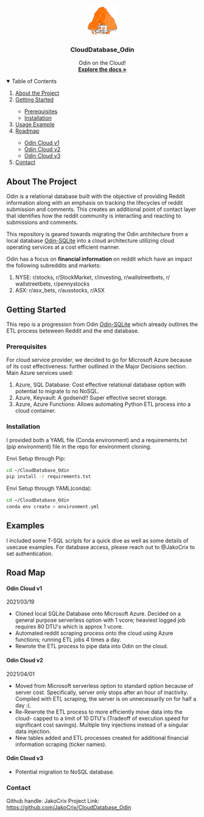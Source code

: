 

<!-- PROJECT LOGO -->
<br />
<p align="center">
  <a href="https://github.com/JakoCrix/CloudDatabase_Odin">
    <img src="admin/md_pic.png" alt="Logo" width="80" height="80">
  </a>
  <h3 align="center">CloudDatabase_Odin</h3>
  <p align="center">
    Odin on the Cloud!
    <br />
    <a href="https://github.com/JakoCrix/CloudDatabase_Odin"><strong>Explore the docs »</strong></a>
  </p>
</p>

<!-- TABLE OF CONTENTS -->
<details open="open">
  <summary>Table of Contents</summary>
  <ol>
    <li><a href="#about-the-project"> About the Project</a>
    <li><a href="#getting-started">Getting Started</a></li>
      <ul>
        <li><a href="#prerequisites">Prerequisites</a></li>
        <li><a href="#installation">Installation</a></li>
      </ul>
    <li><a href="#examples">Usage Example</a></li>
    <li><a href="#road-map">Roadmap</a></li>
      <ul>
        <li><a href="#odin-cloud-v1">Odin Cloud v1</a></li>
        <li><a href="#odin-cloud-v2">Odin Cloud v2</a></li>
        <li><a href="#odin-cloud-v3">Odin Cloud v3</a></li>
      </ul>
    <li><a href="#contact">Contact</a></li>
  </ol>
</details>

<!-- Introductory Section -->
## About The Project
Odin is a relational database built with the objective of providing Reddit information along with an emphasis on tracking the lifecycles of reddit submission and comments. This creates an additional point of contact layer that identifies how the reddit community is interacting and reacting to submissions and comments.  

This repository is geared towards migrating the Odin architecture from a local database [Odin-SQLite](https://github.com/user/repo/blob/branch/other_file.md) into a cloud architecture utilizing cloud operating services at a cost efficient manner.  

Odin has a focus on **financial information** on reddit which have an impact the following subreddits and markets: 
1. NYSE: r/stocks, r/StockMarket, r/investing, r/wallstreetbets, r/ wallstreetbets, r/pennystocks
2. ASX: r/asx_bets, r/ausstocks, r/ASX

<!-- Getting Started -->
## Getting Started
This repo is a progression from Odin [Odin-SQLite](https://github.com/user/repo/blob/branch/other_file.md) which already outlines the ETL process beteween Reddit and the end database. 

### Prerequisites
For cloud service provider, we decided to go for Microsoft Azure because of its cost effectiveness: further outlined in the Major Decisions section. Main Azure services used:  
1. Azure, SQL Database: Cost effective relational database option with potential to migrate to no NoSQL. 
2. Azure, Keyvault: A godsend!! Super effective secret storage. 
3. Azure, Azure Functions: Allows automating Python ETL process into a cloud container.

### Installation
I provided both a YAML file (Conda environment) and a requirements.txt (pip environment) file in the repo for environment cloning. 

Envi Setup through Pip: 
```sh
cd ~/CloudDatabase_Odin
pip install -r requirements.txt
```

Envi Setup through YAML(conda): 
```sh
cd ~/CloudDatabase_Odin
conda env create > environment.yml
```

<!-- Usage Examples-->
## Examples
I included some T-SQL scripts for a quick dive as well as some details of usecase examples. For database access, please reach out to @JakoCrix to set authentication. 

<!-- Prod Releases-->
## Road Map
#### Odin Cloud v1
2021/03/19
- Cloned local SQLite Database onto Microsoft Azure. Decided on a general purpose serverless option with 1 vcore; heaviest logged job requires 80 DTU's which is approx 1 vcore.  
- Automated reddit scraping process onto the cloud using Azure functions; running ETL jobs 4 times a day.  
- Rewrote the ETL process to pipe data into Odin on the cloud. 

#### Odin Cloud v2
2021/04/01
- Moved from Microsoft serverless option to standard option because of server cost. Specifically, server only stops after an hour of inactivity. Compiled with ETL scraping, the server is on unnecessarily on for half a day :(. 
- Re-Rewrote the ETL process to more efficiently move data into the cloud- capped to a limit of 10 DTU's (Tradeoff of execution speed for significant cost savings). Multiple tiny injections instead of a singular data injection. 
- New tables added and ETL processes created for additional financial information scraping (ticker names). 

#### Odin Cloud v3
- Potential migration to NoSQL database. 

<!-- Contact-->
### Contact
Github handle: JakoCrix
Project Link: https://github.com/JakoCrix/CloudDatabase_Odin